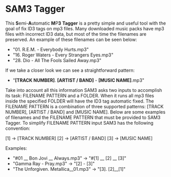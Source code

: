# SAM3 Tagger
This **S**emi-**A**utomatic **M**P**3** **Tagger** is a pretty simple and useful tool with the goal of fix ID3 tags on mp3 files. Many downloaded music packs have mp3 files with incorrect ID3 data, but most of the time the filenames are preserved. An example of these filenames can be seen below:

- "01. R.E.M. - Everybody Hurts.mp3"
- "16. Roger Waters - Every Strangers Eyes.mp3"
- "28. Dio - All The Fools Sailed Away.mp3"

If we take a closer look we can see a straightforward pattern:
- "**[TRACK NUMBER]**. **[ARTIST / BAND]** - **[MUSIC NAME]**.mp3"

Take into account all this information SAM3 asks two inputs to accomplish its task: FILENAME PATTERN and a FOLDER. When it runs all mp3 files inside the specified FOLDER will have the ID3 tag automatic fixed. The FILENAME PATTERN is a combination of three supported patterns: [TRACK NUMBER], [ARTIST / BAND] and [MUSIC NAME]. Below are some examples of filenames and the FILENAME PATTERN that must be provided to SAM3 Tagger. To simplify FILENAME PATTERN input SAM3 has the following convention:

[1] -> [TRACK NUMBER]
[2] -> [ARTIST / BAND]
[3] -> [MUSIC NAME]

Examples:
- "#01 __ Bon Jovi __ Always.mp3" -> "#[1] __ [2] __ [3]"
- "Gamma Ray - Pray.mp3" -> "[2] - [3]"
- "The Unforgiven. Metallica__01.mp3" -> "[3]. [2]__[1]"
